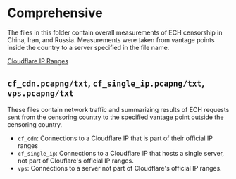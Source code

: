 # Comprehensive

The files in this folder contain overall measurements of ECH censorship in China, Iran, and Russia. Measurements were taken from vantage points inside the country to a server specified in the file name.

[Cloudflare IP Ranges](https://www.cloudflare.com/ips/)

## `cf_cdn.pcapng/txt`, `cf_single_ip.pcapng/txt`, `vps.pcapng/txt`

These files contain network traffic and summarizing results of ECH requests sent from the censoring country to the specified vantage point outside the censoring country. 
- `cf_cdn`: Connections to a Cloudflare IP that is part of their official IP ranges
- `cf_single_ip`: Connections to a Cloudflare IP that hosts a single server, not part of Clouflare's official IP ranges.
- `vps`: Connections to a server not part of Cloudflare's official IP ranges.
